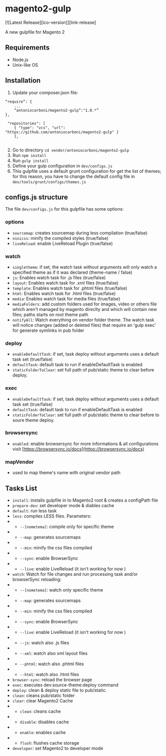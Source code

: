 # magento2-gulp

[![Latest Release][ico-version]][link-release]


A new gulpfile for Magento 2


## Requirements
- Node.js
- Unix-like OS

## Installation
1. Update your composer.json file:
```
“require”: {
	...
	“antoniocarboni/magento2-gulp”:"1.0.*”
},

 "repositories": [
    { "type": "vcs", "url":  "https://github.com/antoniocarboni/magento2-gulp" }
    ],
    
```
2. Go to directory `cd vendor/antoniocarboni/magento2-gulp`
3. Run `npm install`
4. Run `gulp install` 
5. Define your gulp configuration in `dev/configs.js`
6. This gulpfile uses a default grunt configuration for get the list of themes; for this reason, you have to change the default config file in `dev/tools/grunt/configs/themes.js`

## configs.js structure
The file `dev/configs.js` for this gulpfile has some options:

### options
- `sourcemap`: creates sourcemap during less compilation (true/false)
- `ninicss`: minify the compiled styles (true/false)
- `liveReload`: enable LiveReload Plugin (true/false)
### watch
- `singletheme`: if set, the watch task without arguments will only watch a specified theme as if it was declared (theme-name / false)
- `js`: Enables watch task for .js files (true/false)
- `layout`: Enables watch task for .xml files (true/false)
- `template`: Enables watch task for .phtml files (true/false)
- `html`: Enables watch task for .html files (true/false)
- `media`: Enables watch task for media files (true/false)
- `mediaFolders`: add custom folders used for images, video or others file which aren't managed by magento direclty and which will contain new files; paths starts on root theme path
- `notifyAll`: Watch everything on vendor folder theme. The watch task will notice changes (added or deleted files) that require an 'gulp exec' for generate symlinks in pub folder 
### deploy
- `enableDefaultTask`: if set, task deploy without arguments uses a default task set (true/false)
- `defaultTask`:  default task to run if enableDefaultTask is enabled
- `staticFolderToClear`: set full path of pub/static theme to clear before deploy.
### exec
- `enableDefaultTask`: if set, task deploy without arguments uses a default task set (true/false)
- `defaultTask`:  default task to run if enableDefaultTask is enabled
- `staticFolderToClear`: set full path of pub/static theme to clear before to soure theme deploy.
### browsersync
- `enabled`: enable browsersync
for more informations & all configurations visit [https://browsersync.io/docs](https://browsersync.io/docs) 
### mapVendor
- used to map theme's name with original vendor path

## Tasks List
- `install`: installs gulpfile in to Magento2 root & creates a configPath file
- `prepare-dev`: set developer mode & diables cache
- `default`: run less task
- `less`: compiles LESS files. Parameters:
- - `--[nometema]`: compile only for specific theme
- - `--map`: generates sourcemaps
- - `--min`: minify the css files compiled
- - `--sync`: enable BrowserSync
- - `--live`: enable LiveReload (it isn't working for now )
- `watch`: Watch for file changes and run processing task and/or browserSync reloading:
- - `--[nometema]`: watch only specific theme
- - `--map`: generates sourcemaps
- - `--min`: minify the css files compiled
- - `--sync`: enable BrowserSync
- - `--live`: enable LiveReload (it isn't working for now )
- - `--js`: watch also .js files
- - `--xml`: watch also xml layout files
- - `--phtml`: watch also .phtml files
- - `--html`: watch also .html files
- `browser-sync`: reload the browser page
- `exec`: executes dev:source-theme:deploy command 
- `deploy`: clean & deploy static file to pub/static.
- `clean`: cleans pub/static folder
- `clear`: clear Magento2 Cache
- - `clean`: cleans cache
- - `disable`: disables cache
- - `enable`: enables cache
- - `flush`: flushes cache storage
- `developer`: set Magento2 to developer mode